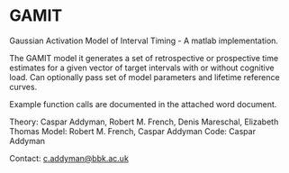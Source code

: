 GAMIT
=====


Gaussian Activation Model of Interval Timing - A matlab implementation.


The GAMIT model it generates a set of retrospective or prospective time estimates for a given vector of target intervals with or without cognitive load. Can optionally pass set of model parameters and lifetime reference curves.

Example function calls are documented in the attached word document.

Theory: Caspar Addyman, Robert M. French, Denis Mareschal, Elizabeth Thomas
Model: Robert M. French, Caspar Addyman
Code: Caspar Addyman

Contact:
c.addyman@bbk.ac.uk


